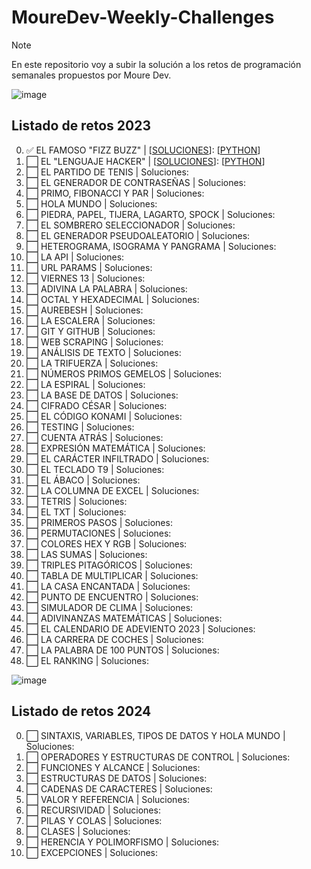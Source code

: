 <h1>MoureDev-Weekly-Challenges</h1>

> [!NOTE]
> En este repositorio voy a subir la solución a los retos de programación semanales propuestos por Moure Dev.

![image](https://github.com/davidlopean/MoureDev-Weekly-Challenges/assets/141661643/27f53e29-ed2e-4141-a395-47f50b5b5f67)

## Listado de retos 2023
0. ✅ EL FAMOSO "FIZZ BUZZ" | [[SOLUCIONES](https://github.com/davidlopean/MoureDev-Weekly-Challenges/blob/086082c4cac8523249ba9177d34c7ce6dca086a5/Retos/0%20-%20EL%20FAMOSO%20%22FIZZ%20BUZZ/fizzbuzz.md)]: [[PYTHON](https://github.com/davidlopean/MoureDev-Weekly-Challenges/blob/086082c4cac8523249ba9177d34c7ce6dca086a5/Retos/0%20-%20EL%20FAMOSO%20%22FIZZ%20BUZZ/fizzbuzz-python.py)]
1. ⬜ EL "LENGUAJE HACKER" | [[SOLUCIONES](https://github.com/davidlopean/MoureDev-Weekly-Challenges/blob/086082c4cac8523249ba9177d34c7ce6dca086a5/Retos/0%20-%20EL%20FAMOSO%20%22FIZZ%20BUZZ/fizzbuzz.md)]: [[PYTHON](https://github.com/davidlopean/MoureDev-Weekly-Challenges/blob/086082c4cac8523249ba9177d34c7ce6dca086a5/Retos/0%20-%20EL%20FAMOSO%20%22FIZZ%20BUZZ/fizzbuzz-python.py)]
2. ⬜ EL PARTIDO DE TENIS | Soluciones:
3. ⬜ EL GENERADOR DE CONTRASEÑAS | Soluciones:
4. ⬜ PRIMO, FIBONACCI Y PAR | Soluciones: 
5. ⬜ HOLA MUNDO | Soluciones: 
6. ⬜ PIEDRA, PAPEL, TIJERA, LAGARTO, SPOCK | Soluciones: 
7. ⬜ EL SOMBRERO SELECCIONADOR | Soluciones:
8. ⬜ EL GENERADOR PSEUDOALEATORIO | Soluciones: 
9. ⬜ HETEROGRAMA, ISOGRAMA Y PANGRAMA | Soluciones: 
10. ⬜ LA API | Soluciones: 
11. ⬜ URL PARAMS | Soluciones: 
12. ⬜ VIERNES 13 | Soluciones:
13. ⬜ ADIVINA LA PALABRA | Soluciones:
14. ⬜ OCTAL Y HEXADECIMAL | Soluciones:
16. ⬜ AUREBESH | Soluciones:
17. ⬜ LA ESCALERA | Soluciones:
18. ⬜ GIT Y GITHUB | Soluciones:
19. ⬜ WEB SCRAPING | Soluciones:
20. ⬜ ANÁLISIS DE TEXTO | Soluciones: 
21. ⬜ LA TRIFUERZA | Soluciones:
22. ⬜ NÚMEROS PRIMOS GEMELOS | Soluciones:
23. ⬜ LA ESPIRAL | Soluciones:
24. ⬜ LA BASE DE DATOS | Soluciones:
25. ⬜ CIFRADO CÉSAR | Soluciones:
26. ⬜ EL CÓDIGO KONAMI | Soluciones:
27. ⬜ TESTING | Soluciones:
28. ⬜ CUENTA ATRÁS | Soluciones:
29. ⬜ EXPRESIÓN MATEMÁTICA | Soluciones:
30. ⬜ EL CARÁCTER INFILTRADO | Soluciones:
31. ⬜ EL TECLADO T9 | Soluciones:
32. ⬜ EL ÁBACO | Soluciones:
33. ⬜ LA COLUMNA DE EXCEL | Soluciones:
34. ⬜ TETRIS | Soluciones:
35. ⬜ EL TXT | Soluciones:
36. ⬜ PRIMEROS PASOS | Soluciones:
37. ⬜ PERMUTACIONES | Soluciones:
38. ⬜ COLORES HEX Y RGB | Soluciones:
39. ⬜ LAS SUMAS | Soluciones:
40. ⬜ TRIPLES PITAGÓRICOS | Soluciones:
41. ⬜ TABLA DE MULTIPLICAR | Soluciones:
42. ⬜ LA CASA ENCANTADA | Soluciones:
43. ⬜ PUNTO DE ENCUENTRO | Soluciones:
44. ⬜ SIMULADOR DE CLIMA | Soluciones:
45. ⬜ ADIVINANZAS MATEMÁTICAS | Soluciones:
46. ⬜ EL CALENDARIO DE ADEVIENTO 2023 | Soluciones:
47. ⬜ LA CARRERA DE COCHES | Soluciones:
48. ⬜ LA PALABRA DE 100 PUNTOS | Soluciones:
49. ⬜ EL RANKING | Soluciones:


![image](https://github.com/davidlopean/MoureDev-Weekly-Challenges/assets/141661643/e81e6303-de1d-459b-a824-4d7da7acd0ab)

## Listado de retos 2024

0. ⬜ SINTAXIS, VARIABLES, TIPOS DE DATOS Y HOLA MUNDO | Soluciones:
1. ⬜	OPERADORES Y ESTRUCTURAS DE CONTROL | Soluciones:
2. ⬜	FUNCIONES Y ALCANCE | Soluciones:
3. ⬜	ESTRUCTURAS DE DATOS | Soluciones:
4. ⬜	CADENAS DE CARACTERES | Soluciones:
5. ⬜	VALOR Y REFERENCIA | Soluciones:
6. ⬜	RECURSIVIDAD | Soluciones:
7. ⬜	PILAS Y COLAS | Soluciones:
8. ⬜	CLASES | Soluciones:
9. ⬜	HERENCIA Y POLIMORFISMO | Soluciones:
10. ⬜ EXCEPCIONES | Soluciones:
